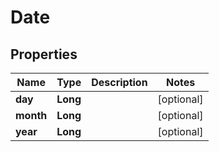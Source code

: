 

# Date


## Properties

| Name | Type | Description | Notes |
|------------ | ------------- | ------------- | -------------|
|**day** | **Long** |  |  [optional] |
|**month** | **Long** |  |  [optional] |
|**year** | **Long** |  |  [optional] |



